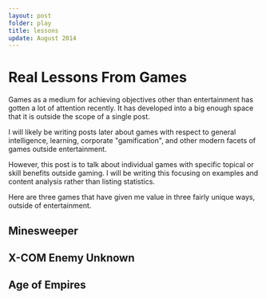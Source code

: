 ```yaml
---
layout: post
folder: play
title: lessons
update: August 2014
---
```


# Real Lessons From Games

Games as a medium for achieving objectives other than entertainment has gotten a lot of attention recently. It has developed into a big enough space that it is outside the scope of a single post. 

I will likely be writing posts later about games with respect to general intelligence, learning, corporate "gamification", and other modern facets of games outside entertainment.

However, this post is to talk about individual games with specific topical or skill benefits outside gaming. I will be writing this focusing on examples and content analysis rather than listing statistics.

Here are three games that have given me value in three fairly unique ways, outside of entertainment.

## Minesweeper

## X-COM Enemy Unknown

## Age of Empires



